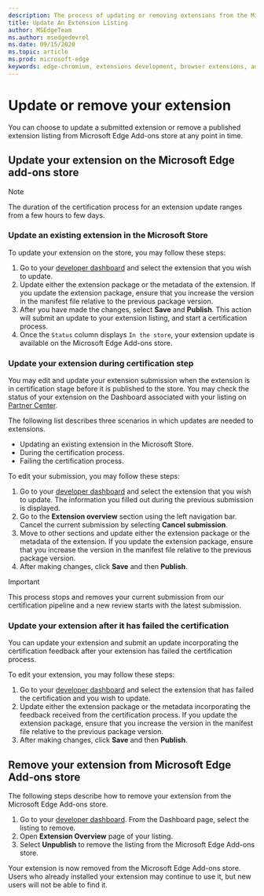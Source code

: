 ```yaml
---
description: The process of updating or removing extensions from the Microsoft Store.
title: Update An Extension Listing
author: MSEdgeTeam
ms.author: msedgedevrel
ms.date: 09/15/2020
ms.topic: article
ms.prod: microsoft-edge
keywords: edge-chromium, extensions development, browser extensions, addons, partner center, developer
---
```


# Update or remove your extension  

You can choose to update a submitted extension or remove a published extension listing from Microsoft Edge Add-ons store at any point in time. 


## Update your extension on the Microsoft Edge add-ons store

> [!NOTE]
> The duration of the certification process for an extension update ranges from a few hours to few days.

### Update an existing extension in the Microsoft Store

To update your extension on the store, you may follow these steps:

1.  Go to your [developer dashboard][MicrosoftPartnerCenter] and select the extension that you wish to update.
1.  Update either the extension package or the metadata of the extension. If you update the extension package, ensure that you increase the version in the manifest file relative to the previous package version.
1.  After you have made the changes, select **Save** and **Publish**. This action will submit an update to your extension listing, and start a certification process.
1.  Once the `Status` column displays `In the store`, your extension update is available on the Microsoft Edge Add-ons store.  


### Update your extension during certification step

You may edit and update your extension submission when the extension is in certification stage before it is published to the store.  You may check the status of your extension on the Dashboard associated with your listing on [Partner Center][MicrosoftPartnerCenter].

The following list describes three scenarios in which updates are needed to extensions.

* Updating an existing extension in the Microsoft Store.
* During the certification process.
* Failing the certification process.

To edit your submission, you may follow these steps:  

1.  Go to your [developer dashboard][MicrosoftPartnerCenter] and select the extension that you wish to update. The information you filled out during the previous submission is displayed.
1.  Go to the **Extension overview** section using the left navigation bar.  Cancel the current submission by selecting **Cancel submission**.  
1.  Move to other sections and update either the extension package or the metadata of the extension. If you update the extension package, ensure that you increase the version in the manifest file relative to the previous package version.
1.  After making changes, click **Save** and then **Publish**.  

> [!IMPORTANT]
> This process stops and removes your current submission from our certification pipeline and a new review starts with the latest submission.



### Update your extension after it has failed the certification

You can update your extension and submit an update incorporating the certification feedback after your extension has failed the certification process.

To edit your extension, you may follow these steps:

1. Go to your [developer dashboard][MicrosoftPartnerCenter] and select the extension that has failed the certification and you wish to update. 
1. Update either the extension package or the metadata incorporating the feedback received from the certification process. If you update the extension package, ensure that you increase the version in the manifest file relative to the previous package version.
1.  After making changes, click **Save** and then **Publish**.
 



## Remove your extension from Microsoft Edge Add-ons store

The following steps describe how to remove your extension from the Microsoft Edge Add-ons store.  

1.  Go to your [developer dashboard][MicrosoftPartnerCenter].  From the Dashboard page, select the listing to remove.  
1.  Open **Extension Overview** page of your listing.  
1.  Select **Unpublish** to remove the listing from the Microsoft Edge Add-ons store.  

Your extension is now removed from the Microsoft Edge Add-ons store. Users who already installed your extension may continue to use it, but new users will not be able to find it.  


<!-- image links -->  

<!-- links -->  

[MicrosoftPartnerCenter]: https://partner.microsoft.com/dashboard/microsoftedge/public/login?ref=dd "Partner Center"  
